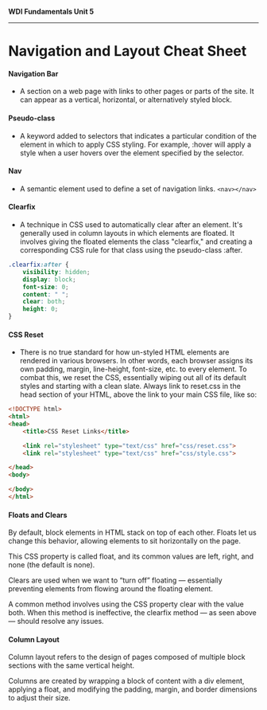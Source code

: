 **WDI Fundamentals Unit 5**

---

# Navigation and Layout Cheat Sheet

#### Navigation Bar
* A section on a web page with links to other pages or parts of the site. It can appear as a vertical, horizontal, or alternatively styled block.

#### Pseudo-class
* A keyword added to selectors that indicates a particular condition of the element in which to apply CSS styling. For example, :hover will apply a style when a user hovers over the element specified by the selector.

#### Nav
* A semantic element used to define a set of navigation links.
`<nav></nav>`

#### Clearfix
* A technique in CSS used to automatically clear after an element. It's generally used in column layouts in which elements are floated. It involves giving the floated elements the class "clearfix," and creating a corresponding CSS rule for that class using the pseudo-class :after.

```CSS
.clearfix:after {
    visibility: hidden;
    display: block;
    font-size: 0;
    content: " ";
    clear: both;
    height: 0;
}
```

#### CSS Reset
* There is no true standard for how un-styled HTML elements are rendered in various browsers. In other words, each browser assigns its own padding, margin, line-height, font-size, etc. to every element. To combat this, we reset the CSS, essentially wiping out all of its default styles and starting with a clean slate. Always link to reset.css in the head section of your HTML, above the link to your main CSS file, like so:

````HTML
<!DOCTYPE html>
<html>
<head>
    <title>CSS Reset Links</title>

    <link rel="stylesheet" type="text/css" href="css/reset.css">
    <link rel="stylesheet" type="text/css" href="css/style.css">

</head>
<body>

</body>
</html>
````

#### Floats and Clears

By default, block elements in HTML stack on top of each other. Floats let us change this behavior, allowing elements to sit horizontally on the page.

This CSS property is called float, and its common values are left, right, and none (the default is none).

Clears are used when we want to “turn off” floating — essentially preventing elements from flowing around the floating element.

A common method involves using the CSS property clear with the value both. When this method is ineffective, the clearfix method — as seen above — should resolve any issues.

#### Column Layout

Column layout refers to the design of pages composed of multiple block sections with the same vertical height.

Columns are created by wrapping a block of content with a div element, applying a float, and modifying the padding, margin, and border dimensions to adjust their size.
